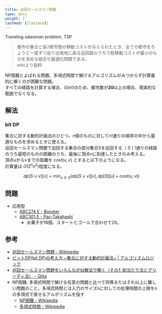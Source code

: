 ```yaml
---
title: 巡回セールスマン問題
type: docs
weight: 1
lastmod: {{lastmod}}
---
```


Traveling salesman problem, TSP  

> 都市の集合と各2都市間の移動コストが与えられたとき、全ての都市をちょうど一度ずつ巡り出発地に戻る巡回路のうちで総移動コストが最小のものを求める組合せ最適化問題である。  
> wikiより抜粋

NP困難とよばれる問題。多項式時間で解けるアルゴリズムがみつからず計算量的に解くのが困難な問題。  
すべての経路を計算する場合、$O(n!)$のため、都市数が**20**以上の場合、現実的な範囲でなくなる。  

## 解法

### bit DP

集合に対する動的計画法のひとつ。$n$個のものに対して$n!$通りの順序の中から最適なものを求めるときに使える。  
巡回セールスマン問題で巡回する集合の部分集合Sを巡回する $\mid S \mid!$通りの経路のうち最短のものの距離のうち、最後に頂点vに到達したときのみ考える。  
頂点uからvまでの距離を $cost(u,v)$ とすると以下のようになる。  
計算量は $O(2^nn^2)$程度になる。

$$dp[S \cup {v}][v] = \min_{u \in S}(dp[S \cup {v}][v], dp[S][u] + cost(u, v))$$

## 問題

- 応用型
  - [ABC274 E - Booster](https://atcoder.jp/contests/abc274/tasks/abc274_e)
  - [ABC301 E - Pac-Takahashi](https://atcoder.jp/contests/abc301/tasks/abc301_e)
    - お菓子が18個、スタートとゴールで合わせて20。

## 参考

- [巡回セールスマン問題 - Wikipedia](https://ja.wikipedia.org/wiki/%E5%B7%A1%E5%9B%9E%E3%82%BB%E3%83%BC%E3%83%AB%E3%82%B9%E3%83%9E%E3%83%B3%E5%95%8F%E9%A1%8C)
- [ビットDP(bit DP)の考え方 ~集合に対する動的計画法~ | アルゴリズムロジック](https://algo-logic.info/bit-dp/)
- [巡回セールスマン問題をいろんな近似解法で解く（その1: 総当たり法とグリーディ法） - Qiita](https://qiita.com/take314/items/dc2e6cf6d97889923c8b)
- NP困難: 多項式時間で解ける任意の問題と比べて同等またはそれ以上に難しい問題のこと。多項式時間とは入力のサイズnに対しての処理時間の上限をnの多項式で表せるアルボリズムを指す
  - [NP困難 - Wikipedia](https://ja.wikipedia.org/wiki/NP%E5%9B%B0%E9%9B%A3)
  - [多項式時間 - Wikipedia](https://ja.wikipedia.org/wiki/%E5%A4%9A%E9%A0%85%E5%BC%8F%E6%99%82%E9%96%93#:~:text=%E5%A4%9A%E9%A0%85%E5%BC%8F%E6%99%82%E9%96%93%EF%BC%88%E3%81%9F%E3%81%93%E3%81%86%E3%81%97,%E8%A1%A8%E3%81%95%E3%82%8C%E3%82%8B%E8%A8%88%E7%AE%97%E6%99%82%E9%96%93%E3%80%82&text=%E3%81%AE%E5%A4%9A%E9%A0%85%E5%BC%8F%E3%81%A7%E8%A1%A8%E7%8F%BE%E3%81%A7%E3%81%8D%E3%82%8B,%E3%81%93%E3%81%A8%E3%81%AB%E6%B3%A8%E6%84%8F%E3%81%95%E3%82%8C%E3%81%9F%E3%81%84%E3%80%82)

